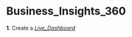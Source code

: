 # Business_Insights_360
 **1.** Create a _[Live_Dashboard](https://www.novypro.com/project/businessinsights360-4)_ 
